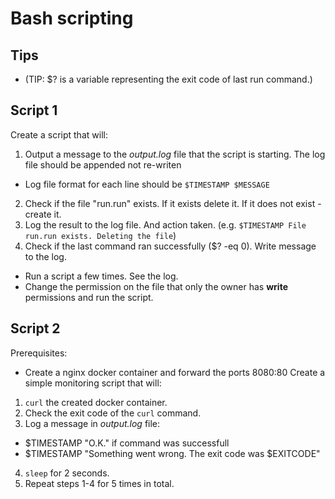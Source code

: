 # Bash scripting 

## Tips
- (TIP: $? is a variable representing the exit code of last run command.)

## Script 1
Create a script that will:
1. Output a message to the *output.log* file that the script is starting. The log file should be appended not re-writen
- Log file format for each line should be `$TIMESTAMP $MESSAGE`
2. Check if the file "run.run" exists. If it exists delete it. If it does not exist - create it.
3. Log the result to the log file. And action taken.  (e.g. `$TIMESTAMP File run.run exists. Deleting the file`)
4. Check if the last command ran successfully ($? -eq 0). Write message to the log. 
- Run a script a few times. See the log. 
- Change the permission on the file that only the owner has **write** permissions and run the script. 

## Script 2
Prerequisites:
- Create a nginx docker container and forward the ports 8080:80
Create a simple monitoring script that will: 
1. `curl` the created docker container. 
2. Check the exit code of the `curl` command.
3. Log a message in *output.log* file:
- $TIMESTAMP "O.K." if command was successfull
- $TIMESTAMP "Something went wrong. The exit code was $EXITCODE" 
4. `sleep` for 2 seconds. 
5. Repeat steps 1-4 for 5 times in total. 
